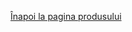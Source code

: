 <!DOCTYPE html>
<html lang="en">
<head>
    <meta charset="UTF-8">
    <meta name="viewport" content="width=device-width, initial-scale=1.3">
    <title>3D Model View</title>
    <script type="module" src="https://unpkg.com/@google/model-viewer"></script>
    <style>
        body {
            perspective: 1000px;
        }
        #iosMessage, #androidMessage {
            display: none;
            animation: rotateX360 3s linear infinite;
            transform-style: preserve-3d;
            font-weight: bold;
            text-shadow: 5px 5px 5px #000;
        }
        @keyframes rotateX360 {
            from {
                transform: rotateX(0deg);
            }
            to {
                transform: rotateX(360deg);
            }
        }
    </style>
</head>
<body>

<p id="iosMessage">Deschide în Safari dacă ești pe Apple</p>
<p id="androidMessage">Apasati pe butonul din coltul drept al imaginii pentru a vedea in spatiul dumneavoastra</p>

<p><a href="https://vimeo.com/user74836700">Înapoi la pagina produsului</a></p>

<model-viewer src="Avatar4.glb" ios-src="Avatar4.usdz" ar ar-modes="webxr scene-viewer quick-look" camera-controls auto-rotate environment-image="neutral" shadow-intensity="5" alt="A 3D model of an avatar"></model-viewer>
<!-- Adaugă aici orice alte <model-viewer> pentru modelele tale 3D suplimentare -->

<script>
    // Functie pentru a verifica daca utilizatorul este pe un dispozitiv iOS sau Android
    function showMessageBasedOnOS() {
        var ua = navigator.userAgent || navigator.vendor || window.opera;
        if (/iPad|iPhone|iPod/.test(ua) && !window.MSStream) {
            document.getElementById('iosMessage').style.display = 'block';
        } else if (/android/i.test(ua)) {
            document.getElementById('androidMessage').style.display = 'block';
        }
    }
    showMessageBasedOnOS();
</script>

</body>
</html>

